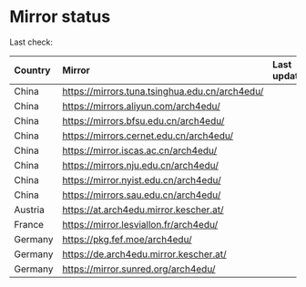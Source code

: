 <script src="./time.js"></script>
# Mirror status
Last check: <script type="text/javascript">localize(1742358440.2646263);</script>

|Country|Mirror|Last update|
|:------|:-----|:----------|
|China|https://mirrors.tuna.tsinghua.edu.cn/arch4edu/|<script type="text/javascript">localize(1742323509);</script>|
|China|https://mirrors.aliyun.com/arch4edu/|<script type="text/javascript">localize(1742323509);</script>|
|China|https://mirrors.bfsu.edu.cn/arch4edu/|<script type="text/javascript">localize(1742323509);</script>|
|China|https://mirrors.cernet.edu.cn/arch4edu/|<script type="text/javascript">localize(1742323509);</script>|
|China|https://mirror.iscas.ac.cn/arch4edu/|<script type="text/javascript">localize(1742323509);</script>|
|China|https://mirrors.nju.edu.cn/arch4edu/|<script type="text/javascript">localize(1742280273);</script>|
|China|https://mirror.nyist.edu.cn/arch4edu/|<script type="text/javascript">localize(1742280273);</script>|
|China|https://mirrors.sau.edu.cn/arch4edu/|<script type="text/javascript">localize(1731653531);</script>|
|Austria|https://at.arch4edu.mirror.kescher.at/|<script type="text/javascript">localize(1742323509);</script>|
|France|https://mirror.lesviallon.fr/arch4edu/|<script type="text/javascript">localize(1742323509);</script>|
|Germany|https://pkg.fef.moe/arch4edu/|<script type="text/javascript">localize(1742323509);</script>|
|Germany|https://de.arch4edu.mirror.kescher.at/|<script type="text/javascript">localize(1742323509);</script>|
|Germany|https://mirror.sunred.org/arch4edu/|<script type="text/javascript">localize(1742323509);</script>|

<script src="./tablefilter/tablefilter.js"></script>
<script src="./table.js"></script>